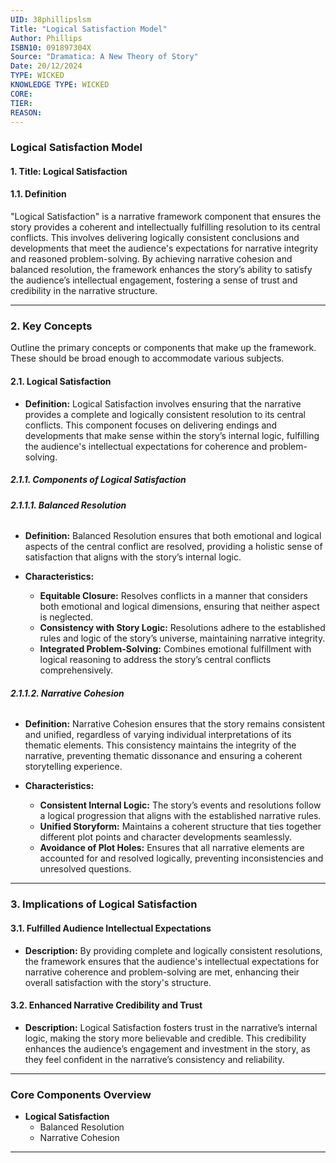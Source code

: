 ```yaml
---
UID: 38phillipslsm
Title: "Logical Satisfaction Model"
Author: Phillips
ISBN10: 091897304X
Source: "Dramatica: A New Theory of Story"
Date: 20/12/2024
TYPE: WICKED
KNOWLEDGE TYPE: WICKED
CORE:
TIER:
REASON:
---
```


### **Logical Satisfaction Model**

#### **1. Title: Logical Satisfaction**

#### **1.1. Definition**

"Logical Satisfaction" is a narrative framework component that ensures the story provides a coherent and intellectually fulfilling resolution to its central conflicts. This involves delivering logically consistent conclusions and developments that meet the audience's expectations for narrative integrity and reasoned problem-solving. By achieving narrative cohesion and balanced resolution, the framework enhances the story’s ability to satisfy the audience’s intellectual engagement, fostering a sense of trust and credibility in the narrative structure.

---

### **2. Key Concepts**

Outline the primary concepts or components that make up the framework. These should be broad enough to accommodate various subjects.

#### **2.1. Logical Satisfaction**

- **Definition:**
  Logical Satisfaction involves ensuring that the narrative provides a complete and logically consistent resolution to its central conflicts. This component focuses on delivering endings and developments that make sense within the story’s internal logic, fulfilling the audience's intellectual expectations for coherence and problem-solving.

##### **2.1.1. Components of Logical Satisfaction**

###### **2.1.1.1. Balanced Resolution**

- **Definition:**
  Balanced Resolution ensures that both emotional and logical aspects of the central conflict are resolved, providing a holistic sense of satisfaction that aligns with the story’s internal logic.

- **Characteristics:**
  - **Equitable Closure:** Resolves conflicts in a manner that considers both emotional and logical dimensions, ensuring that neither aspect is neglected.
  - **Consistency with Story Logic:** Resolutions adhere to the established rules and logic of the story’s universe, maintaining narrative integrity.
  - **Integrated Problem-Solving:** Combines emotional fulfillment with logical reasoning to address the story’s central conflicts comprehensively.

###### **2.1.1.2. Narrative Cohesion**

- **Definition:**
  Narrative Cohesion ensures that the story remains consistent and unified, regardless of varying individual interpretations of its thematic elements. This consistency maintains the integrity of the narrative, preventing thematic dissonance and ensuring a coherent storytelling experience.

- **Characteristics:**
  - **Consistent Internal Logic:** The story’s events and resolutions follow a logical progression that aligns with the established narrative rules.
  - **Unified Storyform:** Maintains a coherent structure that ties together different plot points and character developments seamlessly.
  - **Avoidance of Plot Holes:** Ensures that all narrative elements are accounted for and resolved logically, preventing inconsistencies and unresolved questions.

---

### **3. Implications of Logical Satisfaction**

#### **3.1. Fulfilled Audience Intellectual Expectations**

- **Description:**
  By providing complete and logically consistent resolutions, the framework ensures that the audience's intellectual expectations for narrative coherence and problem-solving are met, enhancing their overall satisfaction with the story's structure.

#### **3.2. Enhanced Narrative Credibility and Trust**

- **Description:**
  Logical Satisfaction fosters trust in the narrative’s internal logic, making the story more believable and credible. This credibility enhances the audience’s engagement and investment in the story, as they feel confident in the narrative’s consistency and reliability.

---

### **Core Components Overview**

- **Logical Satisfaction**
  - Balanced Resolution
  - Narrative Cohesion

---
